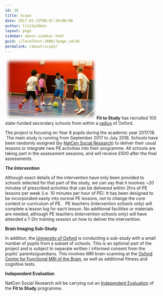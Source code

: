 ```yaml
---
id: 30
title: Scope
date: 2017-03-15T08:07:26+00:00
author: fit23y3dmin
layout: page
sidebar: about-sidebar.html
guid: //localhost:3000/?page_id=30
permalink: /about/scope/
---
```

**[<img class="wp-image-440 size-medium alignleft" src="/wp-content/uploads/2017/03/blur_edges2.jpg?resize=300%2C200&#038;ssl=1" alt="" width="300" height="200" data-recalc-dims="1" />](https://www.fit-to-study.org/blur_edges2/)Fit to Study** has recruited 100 state-funded secondary schools from within a [radius](https://www.fit-to-study.org/about/study-area/) of Oxford.

The project is focusing on Year 8 pupils during the academic year 2017/18.  The main study is running from September 2017 to July 2018. Schools have been randomly assigned (by [NatCen Social Research](http://natcen.ac.uk/taking-part/studies-in-field/fit-to-study/about/)) to deliver their usual lessons or integrate new PE activities into their programme. All schools are taking part in the assessment sessions, and will receive £500 after the final assessments.

_**The Intervention**_

Although exact details of the intervention have only been provided to schools selected for that part of the study, we can say that it involves ~20 minutes of prescribed activities that can be delivered within 2hrs of PE lessons per week (i.e. 10 minutes per hour of PE). It has been designed to be incorporated easily into normal PE lessons, not to change the core content or curriculum of PE.   PE teachers (intervention schools only) will complete a lesson log for each lesson. No additional facilities or materials are needed, although PE teachers (intervention schools only) will have attended a 1-2hr training session on how to deliver the intervention.

**Brain Imaging Sub-Study**

In addition, the [University of Oxford](https://www.ndcn.ox.ac.uk/divisions/fmrib) is conducting a sub-study with a small number of pupils from a subset of schools. This is an optional part of the project and is subject to separate written / informed consent from the pupils&#8217; parents/guardians. This involves MRI brain scanning at the [Oxford Centre for Functional MRI of the Brain](https://www.ndcn.ox.ac.uk/divisions/fmrib), as well as additional fitness and cognitive tests.

**Independent Evaluation**

NatCen Social Research will be carrying out an [Independent Evaluation](https://www.fit-to-study.org/independent-evaluation/) of the **Fit to Study** programme.